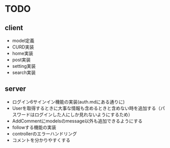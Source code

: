 # TODO

## client

- model定義
- CURD実装
- home実装
- post実装
- setting実装
- search実装

## server

- ログイン6サインイン機能の実装(auth.mdにある通りに)
- Userを取得するときに大事な情報も含めるときと含めない時を追加する（パスワードはログインした人にしか見れないようにするため）
- AddCommentにmodelsのmessage以外も追加できるようにする
- followする機能の実装
- controllerのエラーハンドリング
- コメントを分かりやすくする